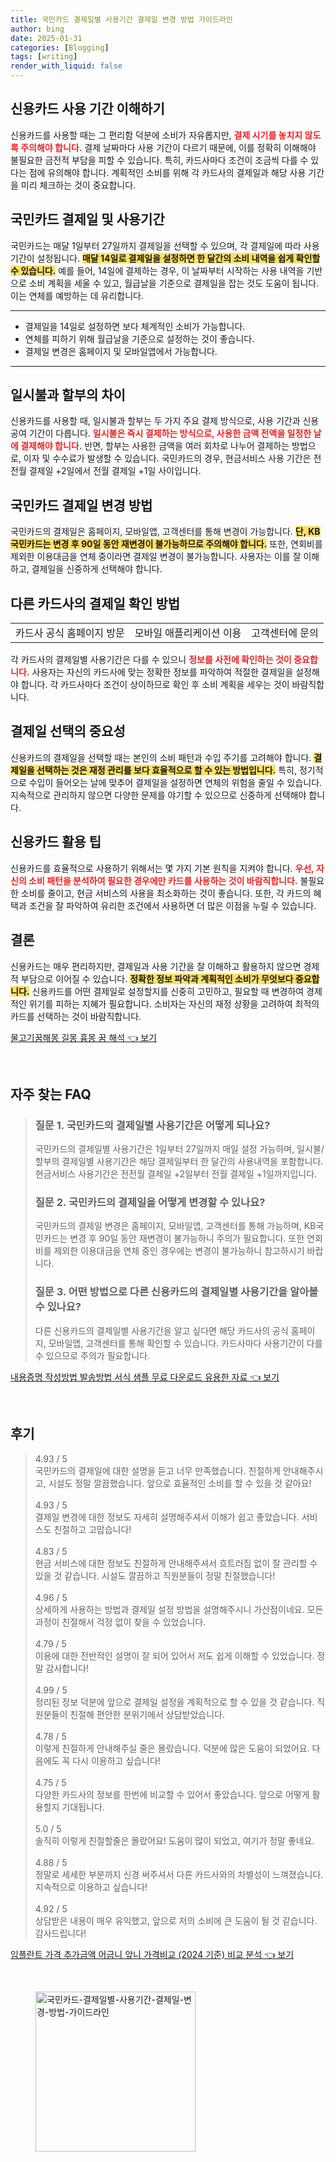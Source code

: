 ```yaml
---
title: 국민카드 결제일별 사용기간 결제일 변경 방법 가이드라인
author: bing
date: 2025-01-31
categories: [Blogging]
tags: [writing]
render_with_liquid: false
---
```



<h2 id='신용카드 사용 기간 이해하기'>신용카드 사용 기간 이해하기</h2>

<p>신용카드를 사용할 때는 그 편리함 덕분에 소비가 자유롭지만, <b><span style="color: #ee2323;">결제 시기를 놓치지 않도록 주의해야 합니다.</span></b> 결제 날짜마다 사용 기간이 다르기 때문에, 이를 정확히 이해해야 불필요한 금전적 부담을 피할 수 있습니다. 특히, 카드사마다 조건이 조금씩 다를 수 있다는 점에 유의해야 합니다. 계획적인 소비를 위해 각 카드사의 결제일과 해당 사용 기간을 미리 체크하는 것이 중요합니다.</p>

<h2 id='국민카드 결제일 및 사용기간'>국민카드 결제일 및 사용기간</h2>

<p>국민카드는 매달 1일부터 27일까지 결제일을 선택할 수 있으며, 각 결제일에 따라 사용 기간이 설정됩니다. <b><span style="background-color: #ffe066;">매달 14일로 결제일을 설정하면 한 달간의 소비 내역을 쉽게 확인할 수 있습니다.</span></b> 예를 들어, 14일에 결제하는 경우, 이 날짜부터 시작하는 사용 내역을 기반으로 소비 계획을 세울 수 있고, 월급날을 기준으로 결제일을 잡는 것도 도움이 됩니다. 이는 연체를 예방하는 데 유리합니다.</p>

<hr />

<ul>
    <li>결제일을 14일로 설정하면 보다 체계적인 소비가 가능합니다.</li>
    <li>연체를 피하기 위해 월급날을 기준으로 설정하는 것이 좋습니다.</li>
    <li>결제일 변경은 홈페이지 및 모바일앱에서 가능합니다.</li>
</ul>

<hr />

<h2 id='일시불과 할부의 차이'>일시불과 할부의 차이</h2>

<p>신용카드를 사용할 때, 일시불과 할부는 두 가지 주요 결제 방식으로, 사용 기간과 신용 공여 기간이 다릅니다. <b><span style="color: #ee2323;">일시불은 즉시 결제하는 방식으로, 사용한 금액 전액을 일정한 날에 결제해야 합니다.</span></b> 반면, 할부는 사용한 금액을 여러 회차로 나누어 결제하는 방법으로, 이자 및 수수료가 발생할 수 있습니다. 국민카드의 경우, 현금서비스 사용 기간은 전전월 결제일 +2일에서 전월 결제일 +1일 사이입니다.</p>

<h2 id='국민카드 결제일 변경 방법'>국민카드 결제일 변경 방법</h2>

<p>국민카드의 결제일은 홈페이지, 모바일앱, 고객센터를 통해 변경이 가능합니다. <b><span style="background-color: #ffe066;">단, KB국민카드는 변경 후 90일 동안 재변경이 불가능하므로 주의해야 합니다.</span></b> 또한, 연회비를 제외한 이용대금을 연체 중이라면 결제일 변경이 불가능합니다. 사용자는 이를 잘 이해하고, 결제일을 신중하게 선택해야 합니다.</p>

<h2 id='다른 카드사의 결제일 확인 방법'>다른 카드사의 결제일 확인 방법</h2>

<table>
    <tr>
        <td>카드사 공식 홈페이지 방문</td>
        <td>모바일 애플리케이션 이용</td>
        <td>고객센터에 문의</td>
    </tr>
</table>

<p>각 카드사의 결제일별 사용기간은 다를 수 있으니 <b><span style="color: #ee2323;">정보를 사전에 확인하는 것이 중요합니다.</span></b> 사용자는 자신의 카드사에 맞는 정확한 정보를 파악하여 적절한 결제일을 설정해야 합니다. 각 카드사마다 조건이 상이하므로 확인 후 소비 계획을 세우는 것이 바람직합니다.</p>

<h2 id='결제일 선택의 중요성'>결제일 선택의 중요성</h2>

<p>신용카드의 결제일을 선택할 때는 본인의 소비 패턴과 수입 주기를 고려해야 합니다. <b><span style="background-color: #ffe066;">결제일을 선택하는 것은 재정 관리를 보다 효율적으로 할 수 있는 방법입니다.</span></b> 특히, 정기적으로 수입이 들어오는 날에 맞추어 결제일을 설정하면 연체의 위험을 줄일 수 있습니다. 지속적으로 관리하지 않으면 다양한 문제를 야기할 수 있으므로 신중하게 선택해야 합니다.</p>

<h2 id='신용카드 활용 팁'>신용카드 활용 팁</h2>

<p>신용카드를 효율적으로 사용하기 위해서는 몇 가지 기본 원칙을 지켜야 합니다. <b><span style="color: #ee2323;">우선, 자신의 소비 패턴을 분석하여 필요한 경우에만 카드를 사용하는 것이 바람직합니다.</span></b> 불필요한 소비를 줄이고, 현금 서비스의 사용을 최소화하는 것이 좋습니다. 또한, 각 카드의 혜택과 조건을 잘 파악하여 유리한 조건에서 사용하면 더 많은 이점을 누릴 수 있습니다.</p>

<h2 id='결론'>결론</h2>

<p>신용카드는 매우 편리하지만, 결제일과 사용 기간을 잘 이해하고 활용하지 않으면 경제적 부담으로 이어질 수 있습니다. <b><span style="background-color: #ffe066;">정확한 정보 파악과 계획적인 소비가 무엇보다 중요합니다.</span></b> 신용카드를 어떤 결제일로 설정할지를 신중히 고민하고, 필요할 때 변경하여 경제적인 위기를 피하는 지혜가 필요합니다. 소비자는 자신의 재정 상황을 고려하여 최적의 카드를 선택하는 것이 바람직합니다.</p>


<p><a class="click-button" title="물고기꿈해몽 길몽 흉몽 꿈 해석" href="https://24nara.github.io/posts/%EB%AC%BC%EA%B3%A0%EA%B8%B0%EA%BF%88%ED%95%B4%EB%AA%BD-%EA%B8%B8%EB%AA%BD-%ED%9D%89%EB%AA%BD-%EA%BF%88-%ED%95%B4%EC%84%9D/" rel="dofollow">물고기꿈해몽 길몽 흉몽 꿈 해석 👈 보기</a></p><br>
<h2 id='자주_찾는_FAQ'>자주 찾는 FAQ</h2>
<div itemscope="" itemtype="https://schema.org/FAQPage"> 
<blockquote> 
<div itemscope="" itemprop="mainEntity" itemtype="https://schema.org/Question"> 
<h3 itemprop="name">질문 1. 국민카드의 결제일별 사용기간은 어떻게 되나요?</h3> 
<div itemscope="" itemprop="acceptedAnswer" itemtype="https://schema.org/Answer"> 
<span itemprop="text"> 
<p>국민카드의 결제일별 사용기간은 1일부터 27일까지 매일 설정 가능하며, 일시불/할부의 결제일별 사용기간은 해당 결제일부터 한 달간의 사용내역을 포함합니다. 현금서비스 사용기간은 전전월 결제일 +2일부터 전월 결제일 +1일까지입니다.</p> 
</span> 
</div> 
</div> 

<div itemscope="" itemprop="mainEntity" itemtype="https://schema.org/Question"> 
<h3 itemprop="name">질문 2. 국민카드의 결제일을 어떻게 변경할 수 있나요?</h3> 
<div itemscope="" itemprop="acceptedAnswer" itemtype="https://schema.org/Answer"> 
<span itemprop="text"> 
<p>국민카드의 결제일 변경은 홈페이지, 모바일앱, 고객센터를 통해 가능하며, KB국민카드는 변경 후 90일 동안 재변경이 불가능하니 주의가 필요합니다. 또한 연회비를 제외한 이용대금을 연체 중인 경우에는 변경이 불가능하니 참고하시기 바랍니다.</p> 
</span> 
</div> 
</div> 

<div itemscope="" itemprop="mainEntity" itemtype="https://schema.org/Question"> 
<h3 itemprop="name">질문 3. 어떤 방법으로 다른 신용카드의 결제일별 사용기간을 알아볼 수 있나요?</h3> 
<div itemscope="" itemprop="acceptedAnswer" itemtype="https://schema.org/Answer"> 
<span itemprop="text"> 
<p>다른 신용카드의 결제일별 사용기간을 알고 싶다면 해당 카드사의 공식 홈페이지, 모바일앱, 고객센터를 통해 확인할 수 있습니다. 카드사마다 사용기간이 다를 수 있으므로 주의가 필요합니다.</p> 
</span> 
</div> 
</div> 

</blockquote> 
</div>
<p><a class="click-button" title="내용증명 작성방법 발송방법 서식 샘플 무료 다운로드 유용한 자료" href="https://24nara.github.io/posts/%EB%82%B4%EC%9A%A9%EC%A6%9D%EB%AA%85-%EC%9E%91%EC%84%B1%EB%B0%A9%EB%B2%95-%EB%B0%9C%EC%86%A1%EB%B0%A9%EB%B2%95-%EC%84%9C%EC%8B%9D-%EC%83%98%ED%94%8C-%EB%AC%B4%EB%A3%8C-%EB%8B%A4%EC%9A%B4%EB%A1%9C%EB%93%9C-%EC%9C%A0%EC%9A%A9%ED%95%9C-%EC%9E%90%EB%A3%8C/" rel="dofollow">내용증명 작성방법 발송방법 서식 샘플 무료 다운로드 유용한 자료 👈 보기</a></p><br>
<h2 id='후기'>후기</h2>
<div itemscope itemtype="https://schema.org/Product">
  <blockquote>
  <div itemprop="review" itemscope itemtype="https://schema.org/Review">
      <div itemprop="reviewRating" itemscope itemtype="https://schema.org/Rating"> <span itemprop="ratingValue">4.93</span> / <span itemprop="bestRating">5</span> </div>
      <span itemprop="reviewBody">국민카드의 결제일에 대한 설명을 듣고 너무 만족했습니다. 친절하게 안내해주시고, 시설도 정말 깔끔했습니다. 앞으로 효율적인 소비를 할 수 있을 것 같아요!</span>
  </div>
  <br>
  <div itemprop="review" itemscope itemtype="https://schema.org/Review">
      <div itemprop="reviewRating" itemscope itemtype="https://schema.org/Rating"> <span itemprop="ratingValue">4.93</span> / <span itemprop="bestRating">5</span> </div>
      <span itemprop="reviewBody">결제일 변경에 대한 정보도 자세히 설명해주셔서 이해가 쉽고 좋았습니다. 서비스도 친절하고 고맙습니다!</span>
  </div>
  <br>
  <div itemprop="review" itemscope itemtype="https://schema.org/Review">
      <div itemprop="reviewRating" itemscope itemtype="https://schema.org/Rating"> <span itemprop="ratingValue">4.83</span> / <span itemprop="bestRating">5</span> </div>
      <span itemprop="reviewBody">현금 서비스에 대한 정보도 친절하게 안내해주셔서 흐트러짐 없이 잘 관리할 수 있을 것 같습니다. 시설도 깔끔하고 직원분들이 정말 친절했습니다!</span>
  </div>
  <br>
  <div itemprop="review" itemscope itemtype="https://schema.org/Review">
      <div itemprop="reviewRating" itemscope itemtype="https://schema.org/Rating"> <span itemprop="ratingValue">4.96</span> / <span itemprop="bestRating">5</span> </div>
      <span itemprop="reviewBody">상세하게 사용하는 방법과 결제일 설정 방법을 설명해주시니 가산점이네요. 모든 과정이 친절해서 걱정 없이 찾을 수 있었습니다.</span>
  </div>
  <br>
  <div itemprop="review" itemscope itemtype="https://schema.org/Review">
      <div itemprop="reviewRating" itemscope itemtype="https://schema.org/Rating"> <span itemprop="ratingValue">4.79</span> / <span itemprop="bestRating">5</span> </div>
      <span itemprop="reviewBody">이용에 대한 전반적인 설명이 잘 되어 있어서 저도 쉽게 이해할 수 있었습니다. 정말 감사합니다!</span>
  </div>
  <br>
  <div itemprop="review" itemscope itemtype="https://schema.org/Review">
      <div itemprop="reviewRating" itemscope itemtype="https://schema.org/Rating"> <span itemprop="ratingValue">4.99</span> / <span itemprop="bestRating">5</span> </div>
      <span itemprop="reviewBody">정리된 정보 덕분에 앞으로 결제일 설정을 계획적으로 할 수 있을 것 같습니다. 직원분들이 친절해 편안한 분위기에서 상담받았습니다.</span>
  </div>
  <br>
  <div itemprop="review" itemscope itemtype="https://schema.org/Review">
      <div itemprop="reviewRating" itemscope itemtype="https://schema.org/Rating"> <span itemprop="ratingValue">4.78</span> / <span itemprop="bestRating">5</span> </div>
      <span itemprop="reviewBody">이렇게 친절하게 안내해주실 줄은 몰랐습니다. 덕분에 많은 도움이 되었어요. 다음에도 꼭 다시 이용하고 싶습니다!</span>
  </div>
  <br>
  <div itemprop="review" itemscope itemtype="https://schema.org/Review">
      <div itemprop="reviewRating" itemscope itemtype="https://schema.org/Rating"> <span itemprop="ratingValue">4.75</span> / <span itemprop="bestRating">5</span> </div>
      <span itemprop="reviewBody">다양한 카드사의 정보를 한번에 비교할 수 있어서 좋았습니다. 앞으로 어떻게 활용할지 기대됩니다.</span>
  </div>
  <br>
  <div itemprop="review" itemscope itemtype="https://schema.org/Review">
      <div itemprop="reviewRating" itemscope itemtype="https://schema.org/Rating"> <span itemprop="ratingValue">5.0</span> / <span itemprop="bestRating">5</span> </div>
      <span itemprop="reviewBody">솔직히 이렇게 친절할줄은 몰랐어요! 도움이 많이 되었고, 여기가 정말 좋네요.</span>
  </div>
  <br>
  <div itemprop="review" itemscope itemtype="https://schema.org/Review">
      <div itemprop="reviewRating" itemscope itemtype="https://schema.org/Rating"> <span itemprop="ratingValue">4.88</span> / <span itemprop="bestRating">5</span> </div>
      <span itemprop="reviewBody">정말로 세세한 부분까지 신경 써주셔서 다른 카드사와의 차별성이 느껴졌습니다. 지속적으로 이용하고 싶습니다!</span>
  </div>
  <br>
  <div itemprop="review" itemscope itemtype="https://schema.org/Review">
      <div itemprop="reviewRating" itemscope itemtype="https://schema.org/Rating"> <span itemprop="ratingValue">4.92</span> / <span itemprop="bestRating">5</span> </div>
      <span itemprop="reviewBody">상담받은 내용이 매우 유익했고, 앞으로 저의 소비에 큰 도움이 될 것 같습니다. 감사드립니다!</span>
  </div>
  </blockquote>
</div>
<p><a class="click-button" title="임플란트 가격 추가금액 어금니 앞니 가격비교 (2024 기준) 비교 분석" href="https://24nara.github.io/posts/%EC%9E%84%ED%94%8C%EB%9E%80%ED%8A%B8-%EA%B0%80%EA%B2%A9-%EC%B6%94%EA%B0%80%EA%B8%88%EC%95%A1-%EC%96%B4%EA%B8%88%EB%8B%88-%EC%95%9E%EB%8B%88-%EA%B0%80%EA%B2%A9%EB%B9%84%EA%B5%90-(2024-%EA%B8%B0%EC%A4%80)-%EB%B9%84%EA%B5%90-%EB%B6%84%EC%84%9D/" rel="dofollow">임플란트 가격 추가금액 어금니 앞니 가격비교 (2024 기준) 비교 분석 👈 보기</a></p><br>
<figure class="image"><img src="https://24nara.github.io/assets/img/thumbnail/국민카드-결제일별-사용기간-결제일-변경-방법-가이드라인.webp" alt="국민카드-결제일별-사용기간-결제일-변경-방법-가이드라인" width="256" height="256"></figure>